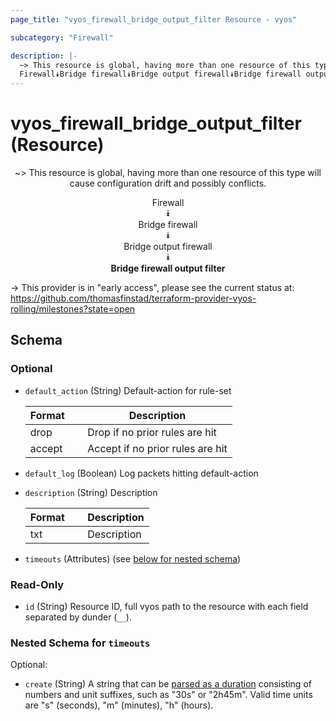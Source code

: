 ```yaml
---
page_title: "vyos_firewall_bridge_output_filter Resource - vyos"

subcategory: "Firewall"

description: |- 
  ~> This resource is global, having more than one resource of this type will cause configuration drift and possibly conflicts.
  Firewall⯯Bridge firewall⯯Bridge output firewall⯯Bridge firewall output filter
---
```


# vyos_firewall_bridge_output_filter (Resource)
<center>

~> This resource is global, having more than one resource of this type will cause configuration drift and possibly conflicts.

Firewall  
⯯  
Bridge firewall  
⯯  
Bridge output firewall  
⯯  
**Bridge firewall output filter**


</center>

-> This provider is in "early access", please see the current status at: https://github.com/thomasfinstad/terraform-provider-vyos-rolling/milestones?state=open

## Schema

### Optional

- `default_action` (String) Default-action for rule-set

    |Format  &emsp;|Description                       |
    |----------|------------------------------------|
    |drop    &emsp;|Drop if no prior rules are hit    |
    |accept  &emsp;|Accept if no prior rules are hit  |
- `default_log` (Boolean) Log packets hitting default-action
- `description` (String) Description

    |Format  &emsp;|Description  |
    |----------|---------------|
    |txt     &emsp;|Description  |
- `timeouts` (Attributes) (see [below for nested schema](#nestedatt--timeouts))

### Read-Only

- `id` (String) Resource ID, full vyos path to the resource with each field separated by dunder (`__`).

<a id="nestedatt--timeouts"></a>
### Nested Schema for `timeouts`

Optional:

- `create` (String) A string that can be [parsed as a duration](https://pkg.go.dev/time#ParseDuration) consisting of numbers and unit suffixes, such as &#34;30s&#34; or &#34;2h45m&#34;. Valid time units are &#34;s&#34; (seconds), &#34;m&#34; (minutes), &#34;h&#34; (hours).  
